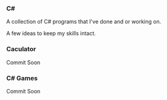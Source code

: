 ### C#
A collection of C# programs that I've done and or working on. 

A few ideas to keep my skills intact. 

### Caculator 
  Commit Soon 
  
### C# Games
  Commit Soon 
